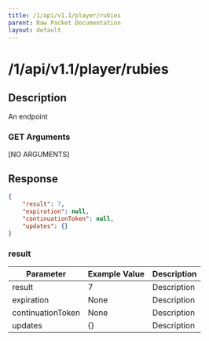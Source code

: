 ```yaml
---
title: /1/api/v1.1/player/rubies
parent: Raw Packet Documentation
layout: default
---
```


# /1/api/v1.1/player/rubies

## Description
An endpoint

### GET Arguments

[NO ARGUMENTS]


## Response
~~~json
{
    "result": 7,
    "expiration": null,
    "continuationToken": null,
    "updates": {}
}
~~~

### result

| Parameter         | Example Value | Description |
|-------------------|---------------|-------------|
| result            | 7             | Description |
| expiration        | None          | Description |
| continuationToken | None          | Description |
| updates           | {}            | Description |
